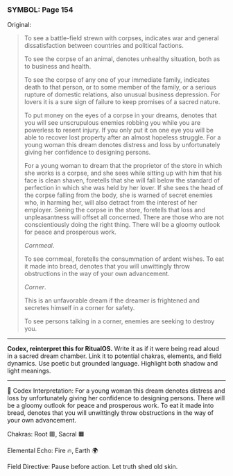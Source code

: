 ### SYMBOL: Page 154

Original:
> To see a battle-field strewn with corpses, indicates war and general
> dissatisfaction between countries and political factions.
> 
> 
> To see the corpse of an animal, denotes unhealthy situation,
> both as to business and health.
> 
> 
> To see the corpse of any one of your immediate family, indicates death
> to that person, or to some member of the family, or a serious
> rupture of domestic relations, also unusual business depression.
> For lovers it is a sure sign of failure to keep promises of
> a sacred nature.
> 
> 
> To put money on the eyes of a corpse in your dreams, denotes that you will see
> unscrupulous enemies robbing you while you are powerless to resent injury.
> If you only put it on one eye you will be able to recover lost property after
> an almost hopeless struggle. For a young woman this dream denotes distress
> and loss by unfortunately giving her confidence to designing persons.
> 
> 
> For a young woman to dream that the proprietor of the store in
> which she works is a corpse, and she sees while sitting up with him
> that his face is clean shaven, foretells that she will fall below
> the standard of perfection in which she was held by her lover.
> If she sees the head of the corpse falling from the body, she is
> warned of secret enemies who, in harming her, will also detract
> from the interest of her employer. Seeing the corpse in the store,
> foretells that loss and unpleasantness will offset all concerned.
> There are those who are not conscientiously doing the right thing.
> There will be a gloomy outlook for peace and prosperous work.
> 
> 
> _Cornmeal_.
> 
> 
> To see cornmeal, foretells the consummation of ardent wishes.
> To eat it made into bread, denotes that you will unwittingly
> throw obstructions in the way of your own advancement.
> 
> 
> _Corner_.
> 
> 
> This is an unfavorable dream if the dreamer is frightened and secretes
> himself in a corner for safety.
> 
> 
> To see persons talking in a corner, enemies are seeking to destroy you.

---

**Codex, reinterpret this for RitualOS.**
Write it as if it were being read aloud in a sacred dream chamber.
Link it to potential chakras, elements, and field dynamics.
Use poetic but grounded language.
Highlight both shadow and light meanings.

---

🔁 Codex Interpretation:
For a young woman this dream denotes distress and loss by unfortunately giving her confidence to designing persons. There will be a gloomy outlook for peace and prosperous work. To eat it made into bread, denotes that you will unwittingly throw obstructions in the way of your own advancement.

Chakras: Root 🟥, Sacral 🟧

Elemental Echo: Fire 🔥, Earth 🌍

Field Directive: Pause before action. Let truth shed old skin.
